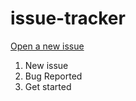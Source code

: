 # issue-tracker

[Open a new issue](https://github.com/xtra-studios/issue-tracker/issues)

1. New issue
2. Bug Reported
3. Get started
